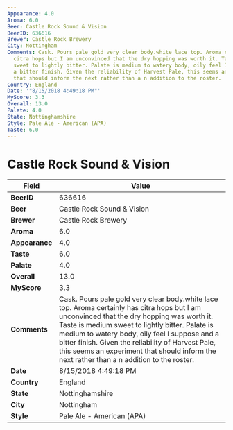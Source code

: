 ```yaml
---
Appearance: 4.0
Aroma: 6.0
Beer: Castle Rock Sound & Vision
BeerID: 636616
Brewer: Castle Rock Brewery
City: Nottingham
Comments: Cask. Pours pale gold very clear body.white lace top. Aroma certainly has
  citra hops but I am unconvinced that the dry hopping was worth it. Taste is medium
  sweet to lightly bitter. Palate is medium to watery body, oily feel I suppose and
  a bitter finish. Given the reliability of Harvest Pale, this seems an experiment
  that should inform the next rather than a n addition to the roster.
Country: England
Date: '"8/15/2018 4:49:18 PM"'
MyScore: 3.3
Overall: 13.0
Palate: 4.0
State: Nottinghamshire
Style: Pale Ale - American (APA)
Taste: 6.0
---
```


# Castle Rock Sound & Vision

| Field         | Value |
|---------------|-------|
| **BeerID** | 636616 |
| **Beer** | Castle Rock Sound & Vision |
| **Brewer** | Castle Rock Brewery |
| **Aroma** | 6.0 |
| **Appearance** | 4.0 |
| **Taste** | 6.0 |
| **Palate** | 4.0 |
| **Overall** | 13.0 |
| **MyScore** | 3.3 |
| **Comments** | Cask. Pours pale gold very clear body.white lace top. Aroma certainly has citra hops but I am unconvinced that the dry hopping was worth it. Taste is medium sweet to lightly bitter. Palate is medium to watery body, oily feel I suppose and a bitter finish. Given the reliability of Harvest Pale, this seems an experiment that should inform the next rather than a n addition to the roster. |
| **Date** | 8/15/2018 4:49:18 PM |
| **Country** | England |
| **State** | Nottinghamshire |
| **City** | Nottingham |
| **Style** | Pale Ale - American (APA) |
